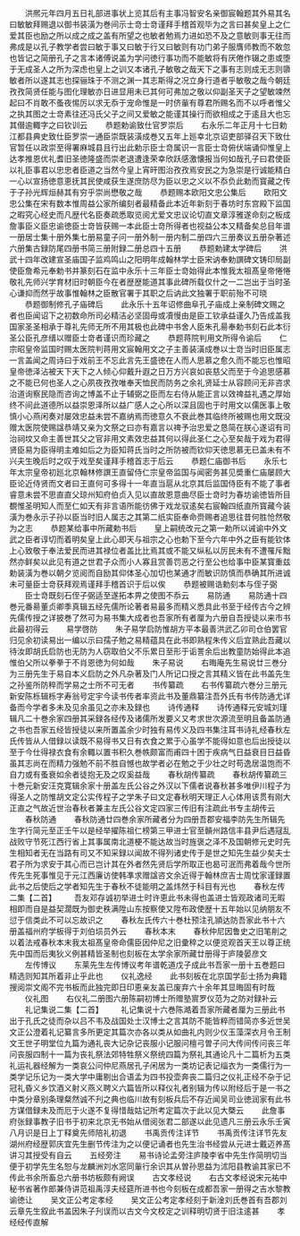 <!-- { "loadSidebar": true } -->
　　洪熈元年四月五日礼部进事状上览其后有主事冯智安名亲御宸翰题其外易其名曰敏敏拜赐退以御书装潢为巻间示士竒士竒谨拜手稽首观毕为之言曰甚矣皇上之仁爱其臣也励之所以成之成之盖有所望之也敏者勉焉力进如恐不及之意敏则事无往而弗成是以孔子教学者尝曰敏于事又曰敏于行又曰敏则有功门弟子服膺师教而不敢忽也皆记之简册孔子之言本诸傅说盖为学问徳行事功而不能敏将有厌倦作辍之患或堕于无成圣人之所为深虑也皇上之训又本诸孔子敏敬之哉天下之事有志则成无志则隳敏者所以遂其志也探骊珠于不测之渊一其志斯得之况立身行道者乎敏敬之哉今朝廷孜孜简贤任能与图化理敏亦日进显用未已其何可弗加之敬以仰副圣天子之望敏竦然起曰不肖敢不蚤夜惕厉以求无忝于宠命惟是一时侪軰有尊君所赐名而不以呼者惟父之执其图之士竒素往还冯氏父子之间又爱敏之能谨其操行而欲相成之于逺且大也忘其僣逾輙字之曰钦训云
　　恭题勅谕致仕官罗崇后
　　右永乐二年正月十七日勅江都县典史致仕臣罗崇一通臣崇既装潢成巻又五年上廵幸北京诏吏部驿召天下致仕官暂任以政崇至得署麻城县且行出此勅示臣士竒属识一言臣士竒俯伏端诵仰惟皇上达孝推恩优礼耆旧圣徳隆盛而崇老退遭逢荣幸欣跃感激懐报当何如哉孔子曰君使臣以礼臣事君以忠忠者臣道之当然今皇上宵旰图治孜孜焉安民之为急崇是行诚能精白一心以宣扬徳意恵抚其民使咸获生遂庶防尽为臣以忠之义以不忝负此勅而寳藏之传于子孙光辉烜赫其有穷乎崇尚懋敬之哉
　　恭题赐本欧阳文忠公集后
　　欧阳文忠公集在宋有数本惟周益公家所编刻者最精备此本近年新刻于春坊时东宫殿下监国之暇究心经史而凡歴代名臣奏疏悉取览阅尤爱文忠议论切直文章淳雅遂命刻之板成詹事臣义臣忠谕徳臣士竒皆获赐一本此臣士竒所得者也视益公本又精备矣总目年谱一册居士集十册外集七册易童子问一册外制一册内制二册四六三册奏议五册杂著述六册集古録防尾四册书简三册附録二册总四十五册
　　恭题勅建太学碑后
　　洪武十四年改建宣圣庙国子监鸡鸣山之阳明年成翰林学士臣宋讷奉勅譔碑文铸印局副使臣詹希元奉勅书并篆刻石在监中永乐十三年臣士竒始得此本惟我太祖髙皇帝惓惓敬礼先师兴学育材旧时朝臣今在者歴歴能道其事此碑所载仅什之一二岂出于当时圣心谦抑而然乎故事惟翰林之臣散官署于其职之后讷此文独署于职前殆不可晓
　　恭题御制修孔子庙碑后
　　此永乐十五年诏修曲阜孔子庙成上亲制碑文赐之者也臣闻诏下之初数命所司必精洁必坚固毋或凟慢由是臣工钦承益谨久乃告成盖我国家圣圣相承于尊礼先师无所不用其极也此碑中书舍人臣朱孔昜奉勅书刻石此本衍圣公臣孔彦缙以赠臣士竒者谨识而珍藏之
　　恭题蒋院判用文所得令谕后
　　仁宗昭皇帝监国时赐太医院判蒋用文宸翰用文之子主善装潢成巻以士竒当时旧臣属志一言盖闻之周诗曰于戏前王不忘此言先王盛徳在人而人思慕之愈久而不能忘也惟昭皇帝徳泽沾被天下天下之人倾心仰戴升遐之日万方兴哀如丧慈父而至于今追思感慕之不能已何也圣人之心夙夜孜孜唯奉天恤民而防务之余礼贤延士从容顾问无非咨求治道询察民隐而咨询之博盖不止于辅弼之臣而左右侍从能正言以效禆益礼遇之厚始终不间此道德所以益崇恩泽所以益广感人之心所以深且固也于时用文以儒医事上敬慎小心燕闲奏对屡效忠益未尝不嘉纳焉而徳意久不衰此巻其临终所被赐也用文既没赠太医院使赐諡恭靖又亲为文祭之曰亦有嘉言以禆予治忠爱之恳简在朕心遂诏有司治祠坟又命主善世其父之官非用文素效忠益其何以得此圣仁之心至矣哉于戏为君得贤臣易为臣得明主难如后之为臣知蒋氏当时之所防被而钦仰天徳思慕无已盖未有不兴夫生晚后时之叹于戏至矣谨拜手稽首志于后云
　　恭题仁庙御书后
　　永乐七年太宗皇帝初廵北京翰林修譔王直留侍仁宗皇帝监国与闻密务甚见奬重仁庙屡顾大臣论近侍贤而文者曰王直何可多得十一年直当扈从北京其后监国侍臣有不能了事者睿意未尝不思直直父琼州知府伯贞入见以直故恩意曲尽臣士竒时为春坊谕徳皆所目覩惟圣明知人而至仁如天有非言语所能彷佛于戏龙驭逺矣右宸翰四纸直所寳藏今装潢为巻永示子孙以臣当时旧人属志之其第二纸实臣奉命赍赐者追思往昔何胜怆然敬为之志
　　恭题某给事中所藏勅书后
　　皇上嗣统改元之第一勅所以诫谕中外文武之臣者谆切而着明矣皇上此心即天与祖宗之心也勅下至今六年中外之臣有能钦体上心致敬于奉法爱民而进其禄位者盖比比焉其或不能又纵私以厉民未有不遭罹斥黜然亦鲜矣以此见有道之世君子众而小人寡且赏善罚恶之行至公也给事中臣某寳重兹勅装潢为巻以朝夕览阅而自励其仰体圣心加切也某通才而敏识防慎而恭确其所进诚未可量臣士竒获拜观焉谨拜手稽首识于后以俟
　　恭题被赐诰勅刻本与侄子弼
　　臣士竒既刻石侄子弼适至遂拓本畀之使图不忝云
　　易防通
　　易防通十四巻元番昜董贞卿季真辑五经先儒所论著者易最多而精义悉具此书至于经传古今之辨先儒传授之详披巻了然可为易书集大成者也吾家所有者厘为六册自吾授徒以来市书此最初得云
　　易学啓防
　　朱子易学启防惟胡方平本最善洪武乙卯司仓伯罢官归见余初读易出一编以示曰孺子勉之易精蕴具在此书即熟程朱传义后宜熟此吾藏以待汝即胡氏启防也无防为人窃取伯父不乐累日至形于诟詈余后出教童防始得此本追惟伯父所以拳拳于不肖恩徳为何如哉
　　朱子易说
　　右晦庵先生易说廿三巻分为三册先生于易自本义启防之外凡杂著及门人所记口授之言其精义皆在此书盖先生之孙鉴所防稡而学易之士所不可无者
　　书传纂疏
　　右书传纂疏六巻分三册元新安陈栎辑栎字寿翁号定宇今读书传者率资此书及董鼎纂注吾外氏有书传防通尤详备而今学者多未及见余虽见之亦未及録也
　　诗传通释
　　诗传通释元安城刘瑾辑凡二十巻余家四册其采録各经传及诸儒所发要义又考求世次源流至明且备盖防通之书也吾家五经皆授徒以来所置盖余少时独有易传义及四书集注耳书诗礼经春秋左氏传皆从人借録以读既不易得书又日有衣食之累于心虽学不能得如意也后出授徒以至于今仕得禄衣食有余輙以置书积久巻帙颇富而甫四十困于疾病气日益衰目日益昏虽其志尚在而精力强勉不前不胜自憾也故学者必在勉之于少壮之时苟逸居温饱而不自力或有蚤衰如余者徒抱无及之叹奚益哉
　　春秋胡传纂疏
　　春秋胡传纂疏三十巻元新安汪克寛辑余家十册盖左氏公谷之外汉以下儒者说春秋甚多唯伊川程子为得圣人之防惟胡文定公实传程子之学朱子曰文定春秋明天理正人心体用该贯有刚大正直之气故近世治春秋者兼主左氏公谷文定四家三传旧有注疏此书专主胡传云
　　春秋防通
　　春秋防通廿四巻余家所藏者分为四册吾郡安福李防先生所辑先生字行简元至正壬午以是经举擢陈祖仁榜第三甲进士官至贑州路信丰县尹后遇冦乱战败守节死江西行省上其事属南北道梗不能达故当时旌褒之泽不及国朝修元史时先生相知者无在当路有司又不知采録以闻故不得列诸史传于是世之知先生益少矣夫士君子所为求安于其心而已岂计其在外者然先贤后学所取正也曷可泯而弗着哉今世所传先生死事惟见于元江西廉访使韩凖求赠諡咨文余近得于翰林庶吉士周忱家谨録置此书之后使后之学者知先生于春秋不徒能明之盖炜然于科目有光也
　　春秋左传二集【二首】
　　吾友邓存诚初举进士时许恵此书未得也盖进士皆观政诸司无暇相即而自是益契濶既为御史秩满陞山东按察使又陞布政使歴十五年始以见纳朋友不愆于信类此不可以忘故识之
　　春秋左氏传六十巻杜预注孔頴达防吾家此书十六册盖福州府学板得于刘伯埙员外云
　　春秋本末
　　春秋仲尼因鲁史之旧笔削之以着法戒春秋本末我太祖髙皇帝命儒臣因仲尼之旧彚稡之以便览观首天王以尊正统先中国而后夷狄义例甚精皆圣制也刻板在太学余家所藏廿册得于庐陵晏彦文
　　左传博议
　　东莱先生左传博议考年谱乾道戊子成此书吾家一册十五巻题曰精选则知其所着非止乎此也
　　仪礼逸经
　　此书刻板在北京国学彭士扬为典籍搜阅崇文阁不完书板而此独完即日印恵亲友盖已废弃六十余年其显晦固有时哉
　　仪礼图
　　右仪礼二册图六册陈嗣初博士所赠塾賔罗仪范为之防对録补云
　　礼记集说二集【二首】
　　礼记集说十六巻陈澔着吾家所藏者厘为三册此书出于孔氏之徒而杂以吕不韦及战国处士汉博士之言其防不能皆粹而错简亦多近世吴文正公澄着礼记纂言多所更定其篇次亦各以类从如曲礼内则少仪玉藻深衣月令王制文王世子明堂位九篇为通礼丧大记杂记丧服小记服问檀弓曽子问大传间传问丧三年问丧服四制十一篇为丧礼祭法郊特牲祭义祭统四篇为祭礼其通论凡十二篇析为五类礼运礼器经解为一类哀公问仲尼燕居孔子闲居为一类坊记表记缁衣为一类儒行为一类学记乐记为一类大学中庸剔出合语孟为四书投壶奔丧二篇归之仪礼正经不杂于记冠礼昏义乡饮酒义射义燕义聘义六篇皆所以释仪礼者别辑为传以附经后于是一书之中类分章别条理粲然诚不刋之典也临川故有刻板兵后不存近闻吴司业徳润家有此书方谋借録未及而厄于火遂不复得惜哉姑记所考定篇次于此以见大槩云
　　此詹事府张録事教子旧书于初来北京无书始从借阅张君二部遂以此见遗凡三册云永乐壬寅八月识是日上丁释奠先师陪礼初退
　　书禹贡传注详节
　　书禹贡传注详节先友湖州府经歴郭庆宜先生删节传注为之以便记诵者也先生治书经尝从元进士戴迈养髙讲习其授受有自云
　　五经旁注
　　易书诗论孟旁注庐陵李省中先生作简明切当便于初学先生名恕与龙麟洲刘水窓同軰行余识其从曽孙思益为沭阳县教谕其家已不传此书余所畜总六册书坊板颇有阙误
　　古文孝经说
　　右古文孝经说宋元祐中秘书省著作郎兼侍讲范祖禹淳夫经筵所进书也今刻板在成都吾家一册得之吉水黎教谕徳让
　　吴文正公考定孝经
　　吴文正公考定孝经刻于新淦刘氏巻首有吾郡刘云章先生叙此书盖因朱子刋误而以古文今文校定之训释明切贤于旧注逺甚
　　孝经经传直解
